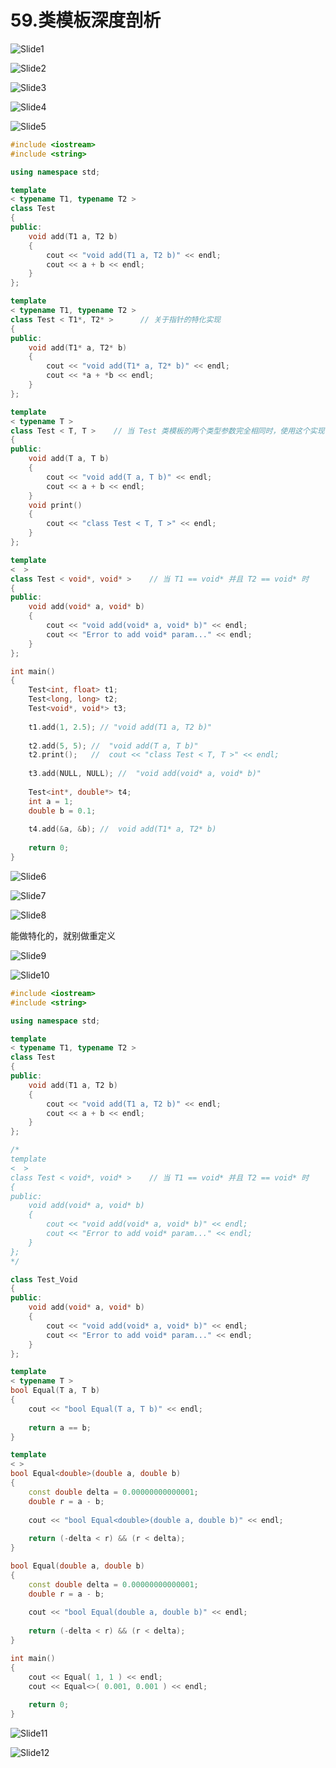 # 59.类模板深度剖析



![Slide1](59.类模板深度剖析.assets/Slide1.PNG)



![Slide2](59.类模板深度剖析.assets/Slide2.PNG)



![Slide3](59.类模板深度剖析.assets/Slide3.PNG)



![Slide4](59.类模板深度剖析.assets/Slide4.PNG)



![Slide5](59.类模板深度剖析.assets/Slide5.PNG)

```cpp
#include <iostream>
#include <string>

using namespace std;

template
< typename T1, typename T2 >
class Test
{
public:
    void add(T1 a, T2 b)
    {
        cout << "void add(T1 a, T2 b)" << endl;
        cout << a + b << endl;
    }
};

template
< typename T1, typename T2 >
class Test < T1*, T2* >      // 关于指针的特化实现
{
public:
    void add(T1* a, T2* b)
    {
        cout << "void add(T1* a, T2* b)" << endl;
        cout << *a + *b << endl;
    }
};

template
< typename T >
class Test < T, T >    // 当 Test 类模板的两个类型参数完全相同时，使用这个实现
{
public:
    void add(T a, T b)
    {
        cout << "void add(T a, T b)" << endl;
        cout << a + b << endl;
    }
    void print()
    {
        cout << "class Test < T, T >" << endl;
    }
};

template
<  >
class Test < void*, void* >    // 当 T1 == void* 并且 T2 == void* 时
{
public:
    void add(void* a, void* b)
    {
        cout << "void add(void* a, void* b)" << endl;
        cout << "Error to add void* param..." << endl;
    }
};

int main()
{  
    Test<int, float> t1;
    Test<long, long> t2;
    Test<void*, void*> t3;
    
    t1.add(1, 2.5); // "void add(T1 a, T2 b)" 
    
    t2.add(5, 5); //  "void add(T a, T b)" 
    t2.print();   //  cout << "class Test < T, T >" << endl;
    
    t3.add(NULL, NULL); //  "void add(void* a, void* b)"
    
    Test<int*, double*> t4;
    int a = 1;
    double b = 0.1;
    
    t4.add(&a, &b); //  void add(T1* a, T2* b)
    
    return 0;
}
```

![Slide6](59.类模板深度剖析.assets/Slide6.PNG)



![Slide7](59.类模板深度剖析.assets/Slide7.PNG)



![Slide8](59.类模板深度剖析.assets/Slide8.PNG)

能做特化的，就别做重定义

![Slide9](59.类模板深度剖析.assets/Slide9.PNG)



![Slide10](59.类模板深度剖析.assets/Slide10.PNG)

```cpp
#include <iostream>
#include <string>

using namespace std;

template
< typename T1, typename T2 >
class Test
{
public:
    void add(T1 a, T2 b)
    {
        cout << "void add(T1 a, T2 b)" << endl;
        cout << a + b << endl;
    }
};

/*
template
<  >
class Test < void*, void* >    // 当 T1 == void* 并且 T2 == void* 时
{
public:
    void add(void* a, void* b)
    {
        cout << "void add(void* a, void* b)" << endl;
        cout << "Error to add void* param..." << endl;
    }
};
*/

class Test_Void
{
public:
    void add(void* a, void* b)
    {
        cout << "void add(void* a, void* b)" << endl;
        cout << "Error to add void* param..." << endl;
    }
};

template
< typename T >
bool Equal(T a, T b)
{
    cout << "bool Equal(T a, T b)" << endl;
    
    return a == b;
}

template
< >
bool Equal<double>(double a, double b)
{
    const double delta = 0.00000000000001;
    double r = a - b;
    
    cout << "bool Equal<double>(double a, double b)" << endl;
    
    return (-delta < r) && (r < delta);
}

bool Equal(double a, double b)
{
    const double delta = 0.00000000000001;
    double r = a - b;
    
    cout << "bool Equal(double a, double b)" << endl;
    
    return (-delta < r) && (r < delta);
}

int main()
{  
    cout << Equal( 1, 1 ) << endl;
    cout << Equal<>( 0.001, 0.001 ) << endl;
    
    return 0;
}
```

![Slide11](59.类模板深度剖析.assets/Slide11.PNG)



![Slide12](59.类模板深度剖析.assets/Slide12.PNG)